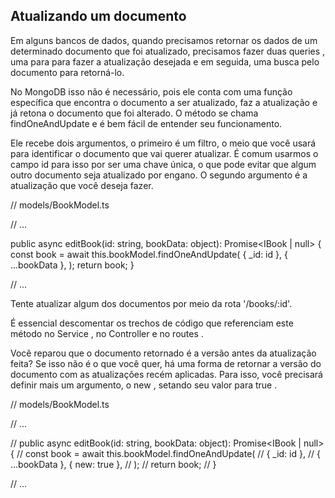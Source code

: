 ## Atualizando um documento

Em alguns bancos de dados, quando precisamos retornar os dados de um determinado documento que foi atualizado, precisamos fazer duas queries , uma para para fazer a atualização desejada e em seguida, uma busca pelo documento para retorná-lo.

No MongoDB isso não é necessário, pois ele conta com uma função específica que encontra o documento a ser atualizado, faz a atualização e já retona o documento que foi alterado. O método se chama findOneAndUpdate e é bem fácil de entender seu funcionamento.

Ele recebe dois argumentos, o primeiro é um filtro, o meio que você usará para identificar o documento que vai querer atualizar. É comum usarmos o campo id para isso por ser uma chave única, o que pode evitar que algum outro documento seja atualizado por engano. O segundo argumento é a atualização que você deseja fazer.

// models/BookModel.ts

// ...

  public async editBook(id: string, bookData: object): Promise<IBook | null> {
    const book = await this.bookModel.findOneAndUpdate(
      { _id: id },
      { ...bookData },
    );
    return book;
  }

// ...

Tente atualizar algum dos documentos por meio da rota '/books/:id'.

É essencial descomentar os trechos de código que referenciam este método no Service , no Controller e no routes .

Você reparou que o documento retornado é a versão antes da atualização feita? Se isso não é o que você quer, há uma forma de retornar a versão do documento com as atualizações recém aplicadas. Para isso, você precisará definir mais um argumento, o new , setando seu valor para true .

// models/BookModel.ts

// ...

//   public async editBook(id: string, bookData: object): Promise<IBook | null> {
//     const book = await this.bookModel.findOneAndUpdate(
//       { _id: id },
//       { ...bookData },
         { new: true },
//     );
//     return book;
//   }

// ...